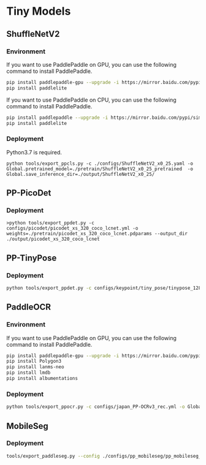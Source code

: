 # Tiny Models

## ShuffleNetV2

### Environment

If you want to use PaddlePaddle on GPU, you can use the following command to install PaddlePaddle.

```bash
pip install paddlepaddle-gpu --upgrade -i https://mirror.baidu.com/pypi/simple
pip install paddlelite
```

If you want to use PaddlePaddle on CPU, you can use the following command to install PaddlePaddle.

```bash
pip install paddlepaddle --upgrade -i https://mirror.baidu.com/pypi/simple
pip install paddlelite
```
### Deployment
Python3.7 is required.

```shell
python tools/export_ppcls.py -c ./configs/ShuffleNetV2_x0_25.yaml -o Global.pretrained_model=./pretrain/ShuffleNetV2_x0_25_pretrained  -o Global.save_inference_dir=./output/ShuffleNetV2_x0_25/
```

## PP-PicoDet

### Deployment

```shell
>python tools/export_ppdet.py -c configs/picodet/picodet_xs_320_coco_lcnet.yml -o weights=./pretrain/picodet_xs_320_coco_lcnet.pdparams --output_dir ./output/picodet_xs_320_coco_lcnet
```

## PP-TinyPose


### Deployment

```bash
python tools/export_ppdet.py -c configs/keypoint/tiny_pose/tinypose_128x96.yml -o weights=pretrain/tinypose_128x96 --output_dir ./output/tinypose_128x96
```

## PaddleOCR

### Environment

If you want to use PaddlePaddle on GPU, you can use the following command to install PaddlePaddle.

```bash
pip install paddlepaddle-gpu --upgrade -i https://mirror.baidu.com/pypi/simple
pip install Polygon3
pip install lanms-neo
pip install lmdb
pip install albumentations
```
### Deployment

```bash
python tools/export_ppocr.py -c configs/japan_PP-OCRv3_rec.yml -o Global.pretrained_model=./pretrain/japan_PP-OCRv3_rec_train/best_accuracy  Global.save_inference_dir=./output/japan_PP-OCRv3_rec/
```

## MobileSeg

### Deployment

```bash
tools/export_paddleseg.py --config ./configs/pp_mobileseg/pp_mobileseg_tiny_ade20k_512x512_80k.yml --model_path pretrain/pp_mobileseg_tiny_ade20k_512x512_80k.pdparams --input_shape 1 3 512 512
```